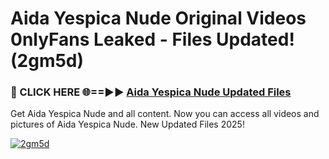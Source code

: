 # Aida Yespica Nude Original Videos 0nlyFans Leaked - Files Updated! (2gm5d)

<h3>🔴 CLICK HERE 🌐==►► <a href="https://tinyurl.com/yc6ubb5a" rel="nofollow">Aida Yespica Nude Updated Files</a></h3>

Get Aida Yespica Nude and all content. Now you can access all videos and pictures of Aida Yespica Nude. New Updated Files 2025!

[![2gm5d](https://i.imgur.com/7eu0CRL.gif)](https://tinyurl.com/yc6ubb5a)
